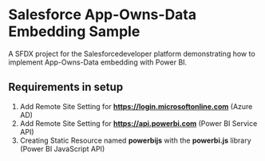 # Salesforce App-Owns-Data Embedding Sample
A SFDX project for the Salesforcedeveloper platform demonstrating how to implement App-Owns-Data embedding with Power BI.

## Requirements in setup
1. Add Remote Site Setting for **https://login.microsoftonline.com** (Azure AD)
2. Add Remote Site Setting for **https://api.powerbi.com** (Power BI Service API)
3. Creating Static Resource named **powerbijs** with the **powerbi.js** library (Power BI JavaScript API)